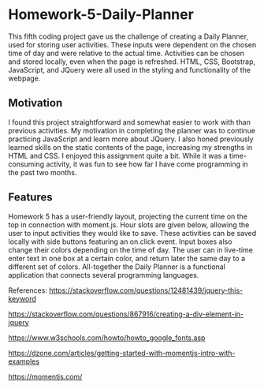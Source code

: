 # Homework-5-Daily-Planner

This fifth coding project gave us the challenge of creating a Daily Planner, used for storing user activities. These inputs were dependent on the chosen time of day and were relative to the actual time. Activities can be chosen and stored locally, even when the page is refreshed. HTML, CSS, Bootstrap, JavaScript, and JQuery were all used in the styling and functionality of the webpage.

## Motivation

I found this project straightforward and somewhat easier to work with than previous activities. My motivation in completing the planner was to continue practicing JavaScript and learn more about JQuery. I also honed previously learned skills on the static contents of the page, increasing my strengths in HTML and CSS. I enjoyed this assignment quite a bit. While it was a time-consuming activity, it was fun to see how far I have come programming in the past two months.

## Features

Homework 5 has a user-friendly layout, projecting the current time on the top in connection with moment.js. Hour slots are given below, allowing the user to input activities they would like to save. These activities can be saved locally with side buttons featuring an on.click event. Input boxes also change their colors depending on the time of day. The user can in live-time enter text in one box at a certain color, and return later the same day to a different set of colors. All-together the Daily Planner is a functional application that connects several programming languages.

References:
https://stackoverflow.com/questions/12481439/jquery-this-keyword

https://stackoverflow.com/questions/867916/creating-a-div-element-in-jquery

https://www.w3schools.com/howto/howto_google_fonts.asp

https://dzone.com/articles/getting-started-with-momentjs-intro-with-examples

https://momentjs.com/
